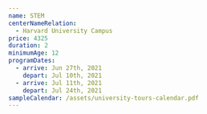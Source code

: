 ```yaml
---
name: STEM
centerNameRelation:
  - Harvard University Campus
price: 4325
duration: 2
minimumAge: 12
programDates:
  - arrive: Jun 27th, 2021
    depart: Jul 10th, 2021
  - arrive: Jul 11th, 2021
    depart: Jul 24th, 2021
sampleCalendar: /assets/university-tours-calendar.pdf
---
```

